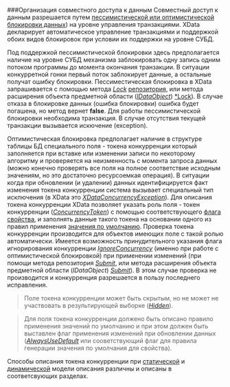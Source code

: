 ###Организация совместного доступа к данным
Совместный доступ к данным разрешается путем [пессимистической или оптимистической блокировки данных](https://ru.wikipedia.org/wiki/%D0%91%D0%BB%D0%BE%D0%BA%D0%B8%D1%80%D0%BE%D0%B2%D0%BA%D0%B0_(%D0%A1%D0%A3%D0%91%D0%94))) на уровне управления транзакциями. XData декларирует автоматическое управление транзакциями и поддержкой обоих видов блокировок при условии их поддержки на уровне СУБД.

Под поддержкой пессимистической блокировки здесь предполагается наличие на уровне СУБД механизма заблокировать одну запись одним потоком программы до момента окончания транзакции. В ситуации конкурретной гонки первый поток заблокирует данные, а остальные получат ошибку блокировки. Пессиместическая блокировка в XData запрашивается с помощью метода [*Lock*](https://htmlpreview.github.io/?https://raw.githubusercontent.com/mickfierte/XData/master/docs/doc/Contents/2/175.html) [репозитория](./glossary.md#Репозиторий), или метода расширения объекта предметной области ([*IDataObject*](https://htmlpreview.github.io/?https://raw.githubusercontent.com/mickfierte/XData/master/docs/doc/Contents/1/55.html)) [*Lock](https://htmlpreview.github.io/?https://raw.githubusercontent.com/mickfierte/XData/master/docs/doc/Contents/2/113.html)). В случае отказа в блокировке данных (ошибка блокировки) ошибка будет погашена, но метод вернет **false**. Для работы пессимистической блокировки необходима транзакция. В случае отсутствия текущей транзакции вызывается искючение (exception).

Оптимистическая блокировка предполагает наличие в структуре таблицы БД специального поля - токена конкурренции который заполняется при вставке или изменении записи по некоторому алгоритму и проверяется на неизменность с момента запроса данных (можно конечно проверять все поля на полное соответствие исходным значениям, но это достаточно ресурсоемкая операция). В ситуации когда при обновлении (и удалении) данных идентифицируется факт изменения токена конкурренции система вызывает специальный тип исключения (в XData это [*XDataConcurrencyException*](https://htmlpreview.github.io/?https://raw.githubusercontent.com/mickfierte/XData/master/docs/doc/Contents/5/56.html)). Для описания токена конкурренции XData позволяет указать роль поля - токен конкурренции ([*ConcurrencyToken*](https://htmlpreview.github.io/?https://raw.githubusercontent.com/mickfierte/XData/master/docs/doc/Contents/1/305.html)) с помощью соответствующего [флага свойства](./glossary.md#Набор-флагов-свойства), и заполнять данные такого токена на основании одного из правил применения [значения по умолчанию](./glossary.md#Тип-значения-свойства-по-умолчанию). Проверка токена конкурренции производится для объектов имеющих поле с такой ролью автоматически. Имеется возможность принудительного указания флага игнорирования конкурренции [*IgnoreConcurrency*](https://htmlpreview.github.io/?https://raw.githubusercontent.com/mickfierte/XData/master/docs/doc/Contents/1/300.html) (именно при работе с оптимистической блокировкой) при применении изменений (при помощи метода репозитория [*Submit*](https://htmlpreview.github.io/?https://raw.githubusercontent.com/mickfierte/XData/master/docs/doc/Contents/2/181.html), или метода расширения объекта предметной области (*IDataObject*) [*Submit*](https://htmlpreview.github.io/?https://raw.githubusercontent.com/mickfierte/XData/master/docs/doc/Contents/2/120.html)). В этом случае проверка не производится и конкурренция разрешается в пользу последнего исправления.

>Поле токена конкурренции может быть скрытым, но не может не участвовать в результирующей выборке ([*Hidden*](https://htmlpreview.github.io/?https://raw.githubusercontent.com/mickfierte/XData/master/docs/doc/Contents/3/376.html)).

<!-- -->
>Для поля токена конкурренции должено быть описано правило применения значений по умолчанию и при этом должен быть выставлен флаг применения изменений при обновлении данных ([*AlwaysUseDefault*](https://htmlpreview.github.io/?https://raw.githubusercontent.com/mickfierte/XData/master/docs/doc/Contents/3/386.html) или сооветствующий флаг для правила генерации значения по умолчания для свойства).

Способы описания токена конкурренции при [статической](./static.md#Описание-преобразования-свойств) и [динамической](./dynamic.md#Описание-преобразования-свойств) модели описания различны и описаны в соответсвующих разделах. 
